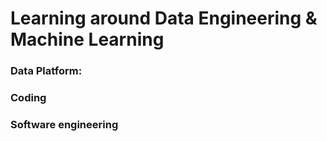 # Learning around Data Engineering & Machine Learning


### Data Platform:



### Coding


### Software engineering

